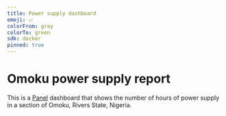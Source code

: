 ```yaml
---
title: Power supply dashboard
emoji: 📈
colorFrom: gray
colorTo: green
sdk: docker
pinned: true
---
```


# Omoku power supply report

This is a [Panel](https://panel.holoviz.org) dashboard that shows the number of hours of power supply in a section of Omoku, Rivers State, Nigeria.
